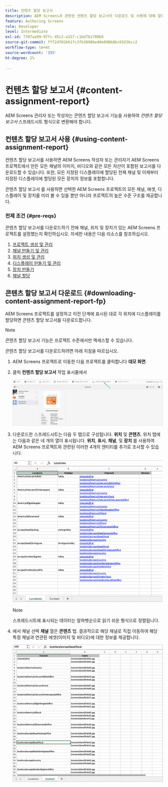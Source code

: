 ```yaml
---
title: 컨텐츠 할당 보고서
description: AEM Screens과 관련된 컨텐츠 할당 보고서의 다운로드 및 사용에 대해 알아봅니다.
feature: Authoring Screens
role: Developer
level: Intermediate
exl-id: 7397aa99-97fc-45c2-a157-c1bd7b1700b5
source-git-commit: fff2df02661fc3fb3098be40e090b8bc6925bcc2
workflow-type: tm+mt
source-wordcount: '355'
ht-degree: 2%

---
```


# 컨텐츠 할당 보고서 {#content-assignment-report}

AEM Screens 관리자 또는 작성자는 콘텐츠 할당 보고서 기능을 사용하여 *컨텐츠 할당 보고서* 스프레드시트 형식으로 변환해야 합니다.

## 컨텐츠 할당 보고서 사용 {#using-content-assignment-report}

컨텐츠 할당 보고서를 사용하면 AEM Screens 작성자 또는 관리자가 AEM Screens 프로젝트에서 만든 모든 채널의 이미지, 비디오와 같은 모든 자산이 포함된 보고서를 다운로드할 수 있습니다. 또한, 모든 지정된 디스플레이에 할당된 전체 채널 및 이제부터 지정된 디스플레이에 할당된 모든 장치의 정보를 포함합니다.

콘텐츠 할당 보고서 를 사용하면 선택한 AEM Screens 프로젝트의 모든 채널, 에셋, 디스플레이 및 장치를 미리 볼 수 있을 뿐만 아니라 프로젝트의 높은 수준 구조를 제공합니다.


### 전제 조건 {#pre-reqs}

콘텐츠 할당 보고서를 다운로드하기 전에 채널, 위치 및 장치가 있는 AEM Screens 프로젝트를 설정했는지 확인하십시오.
자세한 내용은 다음 리소스를 참조하십시오.

1. [프로젝트 생성 및 관리](/help/user-guide/creating-a-screens-project.md)
1. [채널 만들기 및 관리](/help/user-guide/managing-channels.md)
1. [위치 생성 및 관리](/help/user-guide/managing-locations.md)
1. [디스플레이 만들기 및 관리](/help/user-guide/managing-displays.md)
1. [장치 만들기](/help/user-guide/managing-devices.md)
1. [채널 할당](/help/user-guide/channel-assignment-latest-fp.md)


## 콘텐츠 할당 보고서 다운로드 {#downloading-content-assignment-report-fp}

AEM Screens 프로젝트를 설정하고 이전 단계에 표시된 대로 각 위치에 디스플레이를 할당하면 콘텐츠 할당 보고서를 다운로드합니다.

>[!NOTE]
>콘텐츠 할당 보고서 기능은 프로젝트 수준에서만 액세스할 수 있습니다.

콘텐츠 할당 보고서를 다운로드하려면 아래 지침을 따르십시오.

1. AEM Screens 프로젝트로 이동한 다음 프로젝트를 클릭합니다 **데모 화면**.

1. 클릭 **컨텐츠 할당 보고서** 작업 표시줄에서

   ![이미지](/help/user-guide/assets/content-assignment-report/can-download.png)

1. 다운로드한 스프레드시트는 다음 두 탭으로 구성됩니다. **위치** 및 **콘텐츠**. 위치 탭에는 다음과 같은 네 개의 열이 표시됩니다. **위치**, **표시**, **채널**, 및 **장치** 를 사용하여 AEM Screens 프로젝트와 관련된 이러한 4개의 엔티티를 추가로 조사할 수 있습니다.

   ![이미지](/help/user-guide/assets/content-assignment-report/report-sheet1.png)

   >[!NOTE]
   >스프레드시트에 표시되는 데이터는 알파벳순으로 읽기 쉬운 형식으로 정렬됩니다.

1. 에서 채널 선택 **채널** 열은 **콘텐츠** 탭. 결과적으로 해당 채널로 직접 이동하여 해당 특정 채널과 연관된 에셋(이미지 및 비디오)에 대한 정보를 제공합니다.

   ![이미지](/help/user-guide/assets/content-assignment-report/report-sheet2.png)
